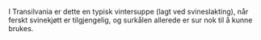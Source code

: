 I Transilvania er dette en typisk vintersuppe (lagt ved svineslakting), når ferskt svinekjøtt er tilgjengelig, og surkålen allerede er sur nok til å kunne brukes.
